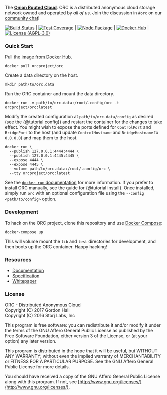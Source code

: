 The [**Onion Routed Cloud**](https://orc.network). ORC is a distributed 
anonymous cloud storage network owned and operated by _all of us_. Join 
the discussion in `#orc` on our [community chat](https://matrix.counterpointhackers.org/_matrix/client/#/room/#orc:matrix.counterpointhackers.org)!

[![Build Status](https://img.shields.io/travis/orcproject/orc.svg?style=flat-square)](https://travis-ci.org/orcproject/orc) | 
[![Test Coverage](https://img.shields.io/coveralls/orcproject/orc.svg?style=flat-square)](https://coveralls.io/r/orcproject/orc) | 
[![Node Package](https://img.shields.io/npm/v/@orcproject/orc.svg?style=flat-square)](https://www.npmjs.com/package/@orcproject/orc) | 
[![Docker Hub](https://img.shields.io/docker/pulls/orcproject/orc.svg?style=flat-square)](https://hub.docker.com/r/orcproject/orc) | 
[![License (AGPL-3.0)](https://img.shields.io/badge/license-AGPL3.0-blue.svg?style=flat-square)](https://raw.githubusercontent.com/orcproject/orc/master/LICENSE)

### Quick Start

Pull the [image from Docker Hub](https://hub.docker.com/r/orcproject/orc/).

```
docker pull orcproject/orc
```

Create a data directory on the host.

```
mkdir path/to/orc.data
```

Run the ORC container and mount the data directory.

```
docker run -v path/to/orc.data:/root/.config/orc -t orcproject/orc:latest
```

Modify the created configuration at `path/to/orc.data/config` as desired (see 
the {@tutorial config}) and restart the container for the changes to take 
effect. You might wish to expose the ports defined for `ControlPort` and 
`BridgePort` to the host (and update `ControlHostname` and `BridgeHostname` to 
`0.0.0.0`) and map them to the host.

```
docker run \
  --publish 127.0.0.1:4444:4444 \
  --publish 127.0.0.1:4445:4445 \
  --expose 4444 \
  --expose 4445 \
  --volume path/to/orc.data:/root/.config/orc \
  --tty orcproject/orc:latest
```

See the [`docker run` documentation](https://docs.docker.com/engine/reference/commandline/run/) 
for more information. If you prefer to install ORC manually, see the guide for 
{@tutorial install}. Once installed, simply run `orc` with an optional 
configuration file using the `--config <path/to/config>` option.


### Development 

To hack on the ORC project, clone this repository and use 
[Docker Compose](https://docs.docker.com/compose/):

```
docker-compose up
```

This will volume mount the `lib` and `test` directories for development, and 
then boots up the ORC container. Happy hacking!

### Resources

* [Documentation](https://orcproject.github.io/orc/)
* [Specification](https://raw.githubusercontent.com/orcproject/whitepaper/master/protocol.pdf)
* [Whitepaper](https://raw.githubusercontent.com/orcproject/whitepaper/master/whitepaper.pdf)

### License

ORC - Distributed Anonymous Cloud  
Copyright (C) 2017  Gordon Hall  
Copyright (C) 2016  Storj Labs, Inc

This program is free software: you can redistribute it and/or modify
it under the terms of the GNU Affero General Public License as published
by the Free Software Foundation, either version 3 of the License, or
(at your option) any later version.

This program is distributed in the hope that it will be useful,
but WITHOUT ANY WARRANTY; without even the implied warranty of
MERCHANTABILITY or FITNESS FOR A PARTICULAR PURPOSE.  See the
GNU Affero General Public License for more details.

You should have received a copy of the GNU Affero General Public License
along with this program.  If not, see
[http://www.gnu.org/licenses/](http://www.gnu.org/licenses/).
